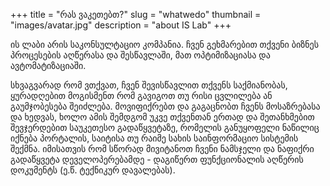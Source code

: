 +++
title = "რას ვაკეთებთ?"
slug = "whatwedo"
thumbnail = "images/avatar.jpg"
description = "about IS Lab"
+++


ის ლაბი არის საკონსულტაციო კომპანია. ჩვენ გეხმარებით თქვენი ბიზნეს პროცესების აღწერასა და შესწავლაში, მათ ოპტიმიზაციასა და ავტომატიზაციაში.

სხვაგვარად რომ ვთქვათ, ჩვენ შევისწავლით თქვენს საქმიანობას, ყურადღებით მოგისმენთ რომ გავიგოთ თუ რისი ცვლილება ან გაუმჯობესება შეიძლება. 
მოვიფიქრებთ და გაგაცნობთ ჩვენს მოსაზრებასა და ხედვას, ხოლო ამის შემდგომ უკვე თქვენთან ერთად და შეთანხმებით შევჯერდებით საუკეთესო გადაწყვეტაზე, რომელის განუყოფელი ნაწილიც იქნება პორტალის, საიტისა თუ რაიმე სახის საინფორმაციო სისტემის შექმნა. 
იმისათვის რომ სწორად მივიტანოთ ჩვენი ნამსჯელი და ნაფიქრი გადაწყვეტა დეველოპერებამდე - დაგიწერთ ფუნქციონალის აღწერის დოკუმენტს (ე.წ. ტექნიკურ დავალებას).